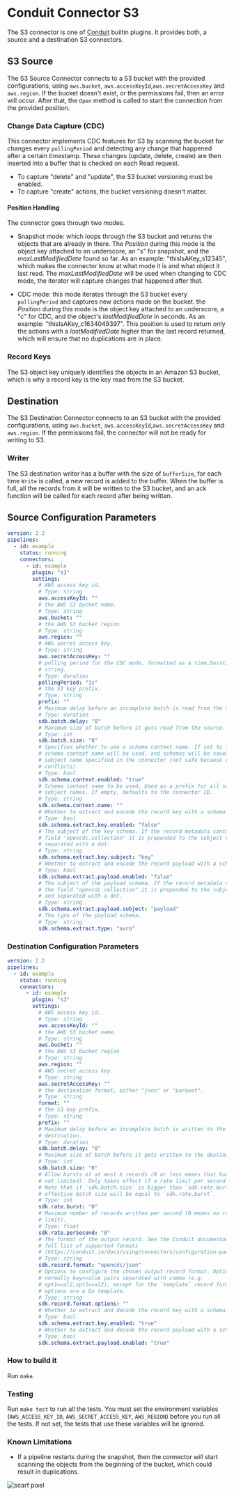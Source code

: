 # Conduit Connector S3

<!-- readmegen:description -->
The S3 connector is one of [Conduit](https://github.com/ConduitIO/conduit)
builtin plugins. It provides both, a source and a destination S3 connectors.

## S3 Source

The S3 Source Connector connects to a S3 bucket with the provided
configurations, using `aws.bucket`, `aws.accessKeyId`,`aws.secretAccessKey` and
`aws.region`. If the bucket doesn't exist, or the permissions fail, then an
error will occur. After that, the `Open` method is called to start the
connection from the provided position.

### Change Data Capture (CDC)

This connector implements CDC features for S3 by scanning the bucket for changes
every `pollingPeriod` and detecting any change that happened after a certain
timestamp. These changes (update, delete, create) are then inserted into a
buffer that is checked on each Read request.

* To capture "delete" and "update", the S3 bucket versioning must be enabled.
* To capture "create" actions, the bucket versioning doesn't matter.

#### Position Handling

The connector goes through two modes.

* Snapshot mode: which loops through the S3 bucket and returns the objects that
  are already in there. The _Position_ during this mode is the object key
  attached to an underscore, an "s" for snapshot, and the _maxLastModifiedDate_
  found so far. As an example: "thisIsAKey_s12345", which makes the connector
  know at what mode it is and what object it last read. The
  _maxLastModifiedDate_ will be used when changing to CDC mode, the iterator
  will capture changes that happened after that.

* CDC mode: this mode iterates through the S3 bucket every `pollingPeriod` and
  captures new actions made on the bucket. the _Position_ during this mode is
  the object key attached to an underscore, a "c" for CDC, and the object's
  _lastModifiedDate_ in seconds. As an example: "thisIsAKey_c1634049397". This
  position is used to return only the actions with a _lastModifiedDate_ higher
  than the last record returned, which will ensure that no duplications are in
  place.

### Record Keys

The S3 object key uniquely identifies the objects in an Amazon S3 bucket, which
is why a record key is the key read from the S3 bucket.

## Destination

The S3 Destination Connector connects to an S3 bucket with the provided
configurations, using `aws.bucket`, `aws.accessKeyId`,`aws.secretAccessKey` and
`aws.region`. If the permissions fail, the connector will not be ready for
writing to S3.

### Writer

The S3 destination writer has a buffer with the size of `bufferSize`, for each
time `Write` is called, a new record is added to the buffer. When the buffer is
full, all the records from it will be written to the S3 bucket, and an ack
function will be called for each record after being written.<!-- /readmegen:description -->

## Source Configuration Parameters

<!-- readmegen:source.parameters.yaml -->
```yaml
version: 2.2
pipelines:
  - id: example
    status: running
    connectors:
      - id: example
        plugin: "s3"
        settings:
          # AWS access key id.
          # Type: string
          aws.accessKeyId: ""
          # the AWS S3 bucket name.
          # Type: string
          aws.bucket: ""
          # the AWS S3 bucket region
          # Type: string
          aws.region: ""
          # AWS secret access key.
          # Type: string
          aws.secretAccessKey: ""
          # polling period for the CDC mode, formatted as a time.Duration
          # string.
          # Type: duration
          pollingPeriod: "1s"
          # the S3 key prefix.
          # Type: string
          prefix: ""
          # Maximum delay before an incomplete batch is read from the source.
          # Type: duration
          sdk.batch.delay: "0"
          # Maximum size of batch before it gets read from the source.
          # Type: int
          sdk.batch.size: "0"
          # Specifies whether to use a schema context name. If set to false, no
          # schema context name will be used, and schemas will be saved with the
          # subject name specified in the connector (not safe because of name
          # conflicts).
          # Type: bool
          sdk.schema.context.enabled: "true"
          # Schema context name to be used. Used as a prefix for all schema
          # subject names. If empty, defaults to the connector ID.
          # Type: string
          sdk.schema.context.name: ""
          # Whether to extract and encode the record key with a schema.
          # Type: bool
          sdk.schema.extract.key.enabled: "false"
          # The subject of the key schema. If the record metadata contains the
          # field "opencdc.collection" it is prepended to the subject name and
          # separated with a dot.
          # Type: string
          sdk.schema.extract.key.subject: "key"
          # Whether to extract and encode the record payload with a schema.
          # Type: bool
          sdk.schema.extract.payload.enabled: "false"
          # The subject of the payload schema. If the record metadata contains
          # the field "opencdc.collection" it is prepended to the subject name
          # and separated with a dot.
          # Type: string
          sdk.schema.extract.payload.subject: "payload"
          # The type of the payload schema.
          # Type: string
          sdk.schema.extract.type: "avro"
```
<!-- /readmegen:source.parameters.yaml -->

### Destination Configuration Parameters

<!-- readmegen:destination.parameters.yaml -->
```yaml
version: 2.2
pipelines:
  - id: example
    status: running
    connectors:
      - id: example
        plugin: "s3"
        settings:
          # AWS access key id.
          # Type: string
          aws.accessKeyId: ""
          # the AWS S3 bucket name.
          # Type: string
          aws.bucket: ""
          # the AWS S3 bucket region
          # Type: string
          aws.region: ""
          # AWS secret access key.
          # Type: string
          aws.secretAccessKey: ""
          # the destination format, either "json" or "parquet".
          # Type: string
          format: ""
          # the S3 key prefix.
          # Type: string
          prefix: ""
          # Maximum delay before an incomplete batch is written to the
          # destination.
          # Type: duration
          sdk.batch.delay: "0"
          # Maximum size of batch before it gets written to the destination.
          # Type: int
          sdk.batch.size: "0"
          # Allow bursts of at most X records (0 or less means that bursts are
          # not limited). Only takes effect if a rate limit per second is set.
          # Note that if `sdk.batch.size` is bigger than `sdk.rate.burst`, the
          # effective batch size will be equal to `sdk.rate.burst`.
          # Type: int
          sdk.rate.burst: "0"
          # Maximum number of records written per second (0 means no rate
          # limit).
          # Type: float
          sdk.rate.perSecond: "0"
          # The format of the output record. See the Conduit documentation for a
          # full list of supported formats
          # (https://conduit.io/docs/using/connectors/configuration-parameters/output-format).
          # Type: string
          sdk.record.format: "opencdc/json"
          # Options to configure the chosen output record format. Options are
          # normally key=value pairs separated with comma (e.g.
          # opt1=val2,opt2=val2), except for the `template` record format, where
          # options are a Go template.
          # Type: string
          sdk.record.format.options: ""
          # Whether to extract and decode the record key with a schema.
          # Type: bool
          sdk.schema.extract.key.enabled: "true"
          # Whether to extract and decode the record payload with a schema.
          # Type: bool
          sdk.schema.extract.payload.enabled: "true"
```
<!-- /readmegen:destination.parameters.yaml -->

### How to build it

Run `make`.

### Testing

Run `make test` to run all the tests. You must set the environment variables (`AWS_ACCESS_KEY_ID`,
`AWS_SECRET_ACCESS_KEY`, `AWS_REGION`)
before you run all the tests. If not set, the tests that use these variables will be ignored.

### Known Limitations

* If a pipeline restarts during the snapshot, then the connector will start scanning the objects from the beginning of
  the bucket, which could result in duplications.

![scarf pixel](https://static.scarf.sh/a.png?x-pxid=191ed0af-67f7-4462-9fc0-13d1cb8e463c)
